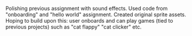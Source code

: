 Polishing previous assignment with sound effects. 
Used code from "onboarding" and "hello world" assignment. 
Created original sprite assets.
Hoping to build upon this: user onboards and can play games (tied to previous projects) such as "cat flappy" "cat clicker" etc. 

